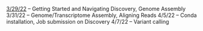 [3/29/22](https://zoom.us/rec/share/vrPAuZ7P-1nwVhrShVBxWnO--2mozJl0Ady9bicf_ZfaH6bdHogs5afC3yqPXH9q.QO2MDQYyS1W1qdPn) – Getting Started and Navigating Discovery, Genome Assembly
3/31/22 – Genome/Transcriptome Assembly, Aligning Reads
4/5/22 – Conda installation, Job submission on Discovery
4/7/22 – Variant calling
